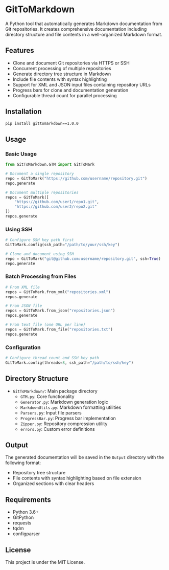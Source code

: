 # GitToMarkdown

A Python tool that automatically generates Markdown documentation from Git repositories. It creates comprehensive documentation including directory structure and file contents in a well-organized Markdown format.

## Features

- Clone and document Git repositories via HTTPS or SSH
- Concurrent processing of multiple repositories
- Generate directory tree structure in Markdown
- Include file contents with syntax highlighting
- Support for XML and JSON input files containing repository URLs
- Progress bars for clone and documentation generation
- Configurable thread count for parallel processing

## Installation

```bash
pip install gittomarkdown==1.0.0
```

## Usage

### Basic Usage

```python
from GitToMarkdown.GTM import GitToMark

# Document a single repository
repo = GitToMark("https://github.com/username/repository.git")
repo.generate

# Document multiple repositories
repos = GitToMark([
    "https://github.com/user1/repo1.git",
    "https://github.com/user2/repo2.git"
])
repos.generate
```

### Using SSH

```python
# Configure SSH key path first
GitToMark.config(ssh_path="/path/to/your/ssh/key")

# Clone and document using SSH
repo = GitToMark("git@github.com:username/repository.git", ssh=True)
repo.generate
```

### Batch Processing from Files

```python
# From XML file
repos = GitToMark.from_xml("repositories.xml")
repos.generate

# From JSON file
repos = GitToMark.from_json("repositories.json")
repos.generate

# From text file (one URL per line)
repos = GitToMark.from_file("repositories.txt")
repos.generate
```

### Configuration

```python
# Configure thread count and SSH key path
GitToMark.config(threads=8, ssh_path="/path/to/ssh/key")
```

## Directory Structure

- `GitToMarkdown/`: Main package directory
  - `GTM.py`: Core functionality
  - `Generator.py`: Markdown generation logic
  - `MarkdownUtils.py`: Markdown formatting utilities
  - `Parsers.py`: Input file parsers
  - `ProgressBar.py`: Progress bar implementation
  - `Zipper.py`: Repository compression utility
  - `errors.py`: Custom error definitions

## Output

The generated documentation will be saved in the `Output` directory with the following format:
- Repository tree structure
- File contents with syntax highlighting based on file extension
- Organized sections with clear headers

## Requirements

- Python 3.6+
- GitPython
- requests
- tqdm
- configparser

## License

This project is under the MIT License.